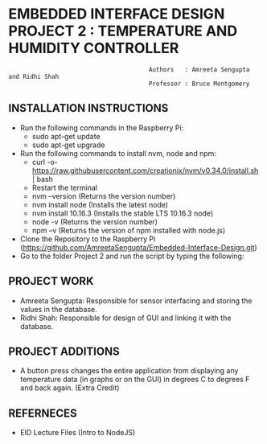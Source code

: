 # EMBEDDED INTERFACE DESIGN PROJECT 2 : TEMPERATURE AND HUMIDITY CONTROLLER
                                                
                                           Authors   : Amreeta Sengupta and Ridhi Shah
                                           Professor : Bruce Montgomery 

## INSTALLATION INSTRUCTIONS
- Run the following commands in the Raspberry Pi:
  - sudo apt-get update
  - sudo apt-get upgrade
- Run the following commands to install nvm, node and npm:
  - curl -o- https://raw.githubusercontent.com/creationix/nvm/v0.34.0/install.sh | bash
  - Restart the terminal
  - nvm –version (Returns the version number)
  - nvm install node (Installs the latest node)
  - nvm install 10.16.3 (Installs the stable LTS 10.16.3 node)
  - node -v (Returns the version number)
  - npm –v (Returns the version of npm installed with node.js)
- Clone the Repository to the Raspberry Pi (https://github.com/AmreetaSengupta/Embedded-Interface-Design.git)
- Go to the folder Project 2 and run the script by typing the following:

## PROJECT WORK
- Amreeta Sengupta: Responsible for sensor interfacing and storing the values in the database.
- Ridhi Shah: Responsible for design of GUI and linking it with the database.

## PROJECT ADDITIONS
- A button press changes the entire application from displaying any temperature data (in graphs or on the GUI) in degrees C to degrees F and back again. (Extra Credit)

## REFERNECES
- EID Lecture Files (Intro to NodeJS)

